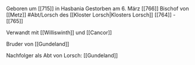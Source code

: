 Geboren um [[715]] in Hasbania
Gestorben am 6. März [[766]]
Bischof von [[Metz]]
#Abt/Lorsch des [[Kloster Lorsch|Klosters Lorsch]] [[764]] - [[765]]

Verwandt mit [[Williswinth]] und [[Cancor]]

Bruder von [[Gundeland]]

Nachfolger als Abt von Lorsch: [[Gundeland]]
